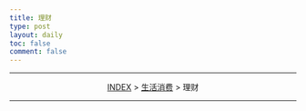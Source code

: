 ```yaml
---
title: 理财
type: post
layout: daily
toc: false
comment: false
---
```

---
<span><center>[INDEX](/gknows/wikimap) > [生活消费](/gknows/生活消费) > 理财</center></span>

---
